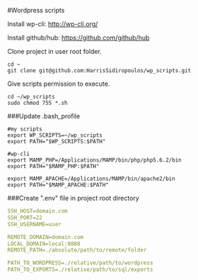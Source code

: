 #Wordpress scripts

Install wp-cli: http://wp-cli.org/

Install github/hub: https://github.com/github/hub

Clone project in user root folder.
```
cd ~
git clone git@github.com:HarrisSidiropoulos/wp_scripts.git
```
Give scripts permission to execute.

```
cd ~/wp_scripts
sudo chmod 755 *.sh
```

###Update .bash_profile

```
#my scripts
export WP_SCRIPTS=~/wp_scripts
export PATH="$WP_SCRIPTS:$PATH"

#wp-cli
export MAMP_PHP=/Applications/MAMP/bin/php/php5.6.2/bin
export PATH="$MAMP_PHP:$PATH"

export MAMP_APACHE=/Applications/MAMP/bin/apache2/bin
export PATH="$MAMP_APACHE:$PATH"
```



###Create ".env" file in project root directory

```yaml
SSH_HOST=domain.com
SSH_PORT=22
SSH_USERNAME=user

REMOTE_DOMAIN=domain.com
LOCAL_DOMAIN=local:8888
REMOTE_PATH=./absolute/path/to/remote/folder

PATH_TO_WORDPRESS=./relative/path/to/wordpress
PATH_TO_EXPORTS=./relative/path/to/sql/exports

```
